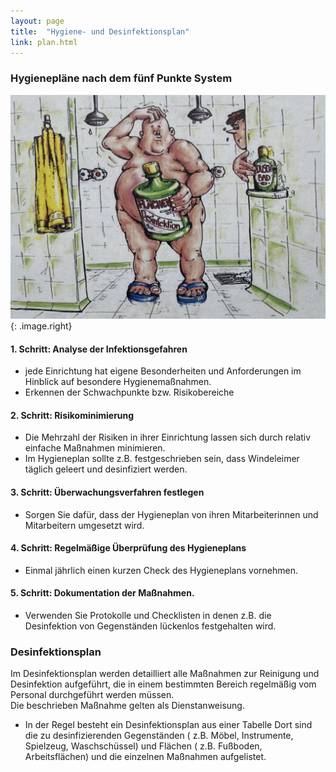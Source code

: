 ```yaml
---
layout: page
title:  "Hygiene- und Desinfektionsplan"
link: plan.html
---
```


### Hygienepläne nach dem fünf Punkte System

![Cartoon](assets/images/cartoon.jpg){: .image.right}


#### 1. Schritt: Analyse der Infektionsgefahren
-   jede Einrichtung hat eigene Besonderheiten und Anforderungen im Hinblick auf besondere Hygienemaßnahmen.
-   Erkennen der Schwachpunkte bzw. Risikobereiche

#### 2. Schritt: Risikominimierung
-   Die Mehrzahl der Risiken in ihrer Einrichtung lassen sich durch relativ einfache Maßnahmen minimieren.
-   Im Hygieneplan sollte z.B. festgeschrieben sein, dass Windeleimer täglich geleert und desinfiziert werden.

#### 3. Schritt: Überwachungsverfahren festlegen
-   Sorgen Sie dafür, dass der Hygieneplan von ihren Mitarbeiterinnen und Mitarbeitern umgesetzt wird.

#### 4. Schritt: Regelmäßige Überprüfung des Hygieneplans
-   Einmal jährlich einen kurzen Check des Hygieneplans vornehmen.
      
#### 5. Schritt: Dokumentation der Maßnahmen.
-   Verwenden Sie Protokolle und Checklisten in denen z.B. die Desinfektion von Gegenständen lückenlos festgehalten wird.

### Desinfektionsplan

Im Desinfektionsplan werden detailliert alle Maßnahmen zur Reinigung und Desinfektion aufgeführt, die in einem bestimmten Bereich regelmäßig vom Personal durchgeführt werden müssen.  
Die beschrieben Maßnahme gelten als Dienstanweisung.

- In der Regel besteht ein Desinfektionsplan aus einer Tabelle Dort sind die zu desinfizierenden Gegenständen ( z.B. Möbel, Instrumente, Spielzeug, Waschschüssel) und Flächen ( z.B. Fußboden, Arbeitsflächen) und die einzelnen Maßnahmen aufgelistet.